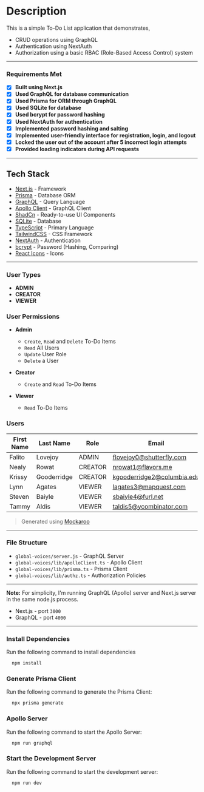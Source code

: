 # Description

This is a simple To-Do List application that demonstrates,
- CRUD operations using GraphQL
- Authentication using NextAuth
- Authorization using a basic RBAC (Role-Based Access Control) system

---

### Requirements Met

- [x] **Built using Next.js**
- [x] **Used GraphQL for database communication**
- [x] **Used Prisma for ORM through GraphQL**
- [x] **Used SQLite for database**
- [x] **Used bcrypt for password hashing**
- [x] **Used NextAuth for authentication**
- [x] **Implemented password hashing and salting**
- [x] **Implemented user-friendly interface for registration, login, and logout**
- [x] **Locked the user out of the account after 5 incorrect login attempts**
- [x] **Provided loading indicators during API requests**

---

## Tech Stack

- [Next.js](https://nextjs.org) - Framework
- [Prisma](https://prisma.io) - Database ORM
- [GraphQL](https://graphql.org) - Query Language
- [Apollo Client](https://www.apollographql.com/docs/react) - GraphQL Client
- [ShadCn](https://shadcn.com) - Ready-to-use UI Components
- [SQLite](https://sqlite.org) - Database
- [TypeScript](https://www.typescriptlang.org) - Primary Language
- [TailwindCSS](https://tailwindcss.com) - CSS Framework
- [NextAuth](https://next-auth.js.org) - Authentication
- [bcrypt](https://www.npmjs.com/package/bcrypt) - Password (Hashing, Comparing)
- [React Icons](https://react-icons.github.io/react-icons) - Icons

---

### User Types

- **ADMIN**
- **CREATOR**
- **VIEWER**

### User Permissions

- **Admin**
  - `Create`, `Read` and `Delete` To-Do Items
  - `Read` All Users
  - `Update` User Role
  - `Delete` a User

- **Creator**
  - `Create` and `Read` To-Do Items

- **Viewer**
  - `Read` To-Do Items

### Users

| First Name | Last Name   | Role    | Email                      | Password    |
|------------|-------------|---------|----------------------------|-------------|
| Falito     | Lovejoy     | ADMIN   | flovejoy0@shutterfly.com   | ceWP53"@_Os |
| Nealy      | Rowat       | CREATOR | nrowat1@flavors.me         | paAB56"     |
| Krissy     | Gooderridge | CREATOR | kgooderridge2@columbia.edu | oaYY07$     |
| Lynn       | Agates      | VIEWER  | lagates3@mapquest.com      | swFU40,     |
| Steven     | Baiyle      | VIEWER  | sbaiyle4@furl.net          | yzVR59~S    |
| Tammy      | Aldis       | VIEWER  | taldis5@ycombinator.com    | rqPZ93>     |

> Generated using [Mockaroo](https://mockaroo.com)

---

### File Structure

+ `global-voices/server.js` - GraphQL Server
+ `global-voices/lib/apolloClient.ts` - Apollo Client
+ `global-voices/lib/prisma.ts` - Prisma Client
+ `global-voices/lib/authz.ts` - Authorization Policies



---

**Note:** For simplicity, I'm running GraphQL (Apollo) server and Next.js server in the same node.js process.

- Next.js - port `3000`
- GraphQL - port `4000`


---

### Install Dependencies

Run the following command to install dependencies

```bash
  npm install
```

### Generate Prisma Client

Run the following command to generate the Prisma Client:

```bash
  npx prisma generate
```


### Apollo Server

Run the following command to start the Apollo Server:

```bash
  npm run graphql
```


### Start the Development Server

Run the following command to start the development server:

```bash
  npm run dev
```

